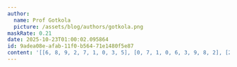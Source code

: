 ```yaml
---
author:
  name: Prof Gotkola
  picture: /assets/blog/authors/gotkola.png
maskRate: 0.21
date: 2025-10-23T01:00:02.095864
id: 9adea08e-afab-11f0-b564-71e1480f5e87
content: '[[6, 8, 9, 2, 7, 1, 0, 3, 5], [0, 7, 1, 0, 6, 3, 9, 8, 2], [2, 4, 3, 9, 0, 8, 7, 6, 1], [0, 3, 2, 6, 0, 4, 1, 0, 7], [7, 1, 4, 0, 0, 5, 2, 9, 6], [9, 5, 6, 1, 0, 7, 3, 4, 8], [3, 2, 0, 7, 4, 6, 8, 1, 9], [1, 9, 8, 5, 3, 2, 6, 7, 4], [0, 6, 0, 0, 0, 9, 0, 2, 0]]'
---
```

